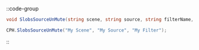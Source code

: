 ::code-group
  ```csharp [Method]
  void SlobsSourceUnMute(string scene, string source, string filterName, int connection = 0);
  ```
  ```csharp [Example]
  CPH.SlobsSourceUnMute("My Scene", "My Source", "My Filter");
  ```
::